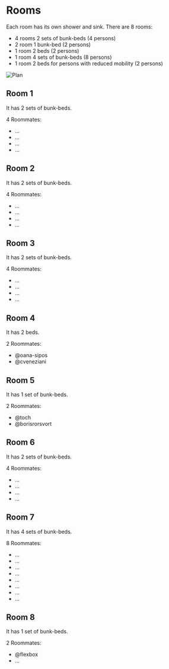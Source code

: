 # Rooms

Each room has its own shower and sink. There are 8 rooms:

* 4 rooms 2 sets of bunk-beds (4 persons)
* 2 room 1 bunk-bed (2 persons)
* 1 room 2 beds (2 persons)
* 1 room 4 sets of bunk-beds (8 persons)
* 1 room 2 beds for persons with reduced mobility (2 persons)

![Plan](http://www.ajtilff.be/images/visite/plans_en.png)

## Room 1

It has 2 sets of bunk-beds.

4 Roommates:

* ...
* ...
* ...
* ...

## Room 2

It has 2 sets of bunk-beds.

4 Roommates:

* ...
* ...
* ...
* ...

## Room 3

It has 2 sets of bunk-beds.

4 Roommates:

* ...
* ...
* ...
* ...

## Room 4

It has 2 beds.

2 Roommates:

* @oana-sipos
* @cveneziani

## Room 5

It has 1 set of bunk-beds.

2 Roommates:

* @toch
* @borisrorsvort

## Room 6

It has 2 sets of bunk-beds.

4 Roommates:

* ...
* ...
* ...
* ...

## Room 7

It has 4 sets of bunk-beds.

8 Roommates:

* ...
* ...
* ...
* ...
* ...
* ...
* ...
* ...

## Room 8

It has 1 set of bunk-beds.

2 Roommates:

* @flexbox
* ...
